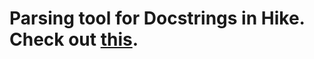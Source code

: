 # Parsing tool for Docstrings in Hike. Check out [this](https://github.com/AdiSalimgereev/Hidge/tree/main/pkg/docgen).
